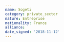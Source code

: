 ```yaml
---
name: Sogeti
category: private_sector
nature: Entreprise
nationality: France
alliance: 
date_signed: '2018-11-12'
---
```

    